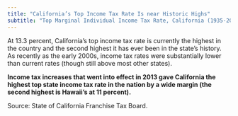 ```yaml
---
title: "California’s Top Income Tax Rate Is near Historic Highs"
subtitle: "Top Marginal Individual Income Tax Rate, California (1935-2015)"
---
```

At 13.3 percent, California’s top income tax rate is currently the highest in the country and the second highest it has ever been in the state’s history. As recently as the early 2000s, income tax rates were substantially lower than current rates (though still above most other states).

**Income tax increases that went into effect in 2013 gave California the highest top state income tax rate in the nation by a wide margin (the second highest is Hawaii’s at 11 percent).**

Source: State of California Franchise Tax Board.
